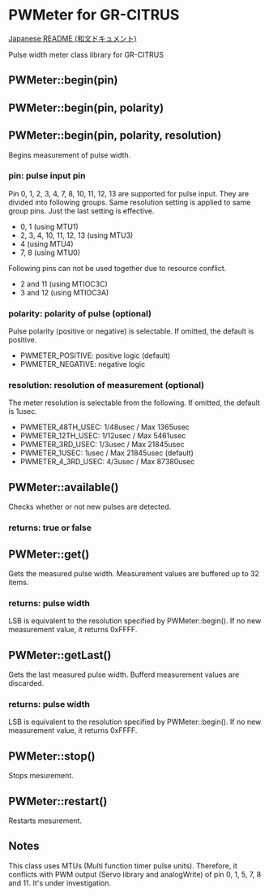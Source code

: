 # PWMeter for GR-CITRUS

[Japanese README (和文ドキュメント)](README-ja.md)

Pulse width meter class library for GR-CITRUS

## PWMeter::begin(pin)
## PWMeter::begin(pin, polarity)
## PWMeter::begin(pin, polarity, resolution)
Begins measurement of pulse width.

### pin: pulse input pin
Pin 0, 1, 2, 3, 4, 7, 8, 10, 11, 12, 13 are supported for pulse input. They are divided into following groups. Same resolution setting is applied to same group pins. Just the last setting is effective.

- 0, 1 (using MTU1)
- 2, 3, 4, 10, 11, 12, 13 (using MTU3)
- 4 (using MTU4)
- 7, 8  (using MTU0)

Following pins can not be used together due to resource conflict.

- 2 and 11 (using MTIOC3C)
- 3 and 12 (using MTIOC3A)

### polarity: polarity of pulse (optional)
Pulse polarity (positive or negative) is selectable. If omitted, the default is positive.
- PWMETER_POSITIVE: positive logic (default)
- PWMETER_NEGATIVE: negative logic

### resolution: resolution of measurement (optional)
The meter resolution is selectable from the following. If omitted, the default is 1usec.

- PWMETER_48TH_USEC: 1/48usec / Max  1365usec
- PWMETER_12TH_USEC: 1/12usec / Max  5461usec
- PWMETER_3RD_USEC: 1/3usec / Max 21845usec
- PWMETER_1USEC: 1usec / Max 21845usec (default)
- PWMETER_4_3RD_USEC: 4/3usec / Max 87380usec

## PWMeter::available()
Checks whether or not new pulses are detected.

### returns: true or false

## PWMeter::get()
Gets the measured pulse width. Measurement values are buffered up to 32 items.

### returns: pulse width
LSB is equivalent to the resolution specified by PWMeter::begin(). If no new measurement value, it returns 0xFFFF.

## PWMeter::getLast()
Gets the last measured pulse width. Bufferd measurement values are discarded.

### returns: pulse width
LSB is equivalent to the resolution specified by PWMeter::begin(). If no new measurement value, it returns 0xFFFF.

## PWMeter::stop()

Stops mesurement.

## PWMeter::restart()

Restarts mesurement.

## Notes
This class uses MTUs (Multi function timer pulse units). Therefore, it conflicts with PWM output (Servo library and analogWrite) of pin 0, 1, 5, 7, 8 and 11. It's under investigation.
